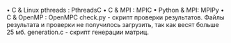 •	C & Linux pthreads : PthreadsC
•	С & MPI : MPIC
•	Python & MPI: MPIPy
•	С & OpenMP : OpenMPC
check.py - скрипт проверки результатов. Файлы результата и проверки не получилось загрузить, так как весят больше 25 мб.
generation.c - скрипт генерации матриц.
